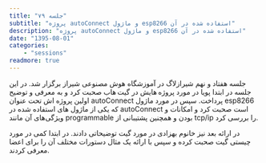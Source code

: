 ```yaml
---
title: "جلسه ۷۹"
subtitle: "پروژه autoConnect و ماژول esp8266 استفاده شده در آن"
description: "پروژه autoConnect و ماژول esp8266 استفاده شده در آن"
date: "1395-08-01"
categories:
    - "sessions"
readmore: true
---
```

جلسه هفتاد و نهم شیرازلاگ در آموزشگاه هوش مصنوعی شیراز برگزار شد. در این جلسه در ابتدا پویا در مورد پروژه هایش در گیت هاب صحبت کرد و به معرفی و توضیح اولین پروژه اش تحت عنوان autoConnect پرداخت. سپس در مورد ماژول esp8266 که یکی از ماژول های استفاده شده در autoConnect است صحبت کرد و امکانات و ویژگی‌های آن مانند programmable بودن و همچنین پشتیبانی از tcp/ip را بررسی کرد.

در ارائه بعد نیز خانوم بهزادی در مورد گیت توضیحاتی دادند. در ابتدا کمی در مورد چیستی گیت صحبت کرده و سپس با ارائه یک مثال دستورات مختلف آن را برای اعضا معرفی کردند.

